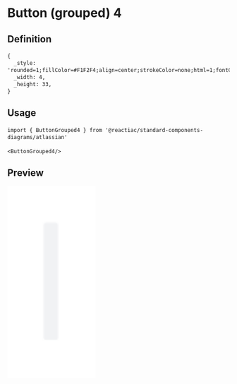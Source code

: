 # Button (grouped) 4

## Definition

```
{
  _style: 'rounded=1;fillColor=#F1F2F4;align=center;strokeColor=none;html=1;fontColor=#596780;fontSize=12',
  _width: 4,
  _height: 33,
}
```

## Usage

```
import { ButtonGrouped4 } from '@reactiac/standard-components-diagrams/atlassian'

<ButtonGrouped4/>
```

## Preview

<img src="./button-grouped-4.png" width="200"/>
